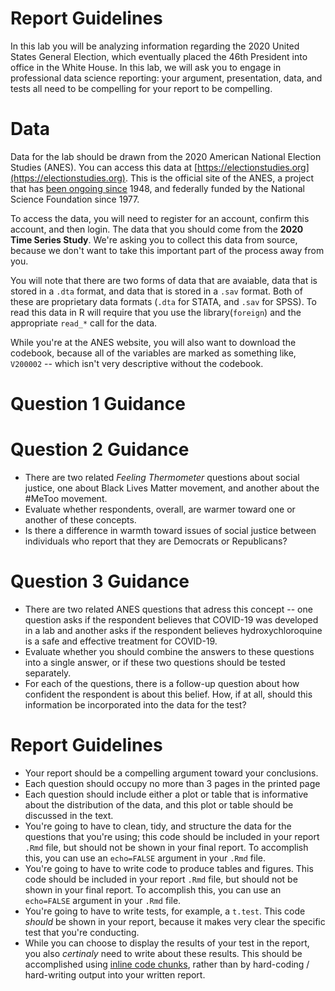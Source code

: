 # Report Guidelines 

In this lab you will be analyzing information regarding the 2020 United States General Election, which eventually placed the 46th President into office in the White House. In this lab, we will ask you to engage in professional data science reporting: your argument, presentation, data, and tests all need to be compelling for your report to be compelling. 

# Data 

Data for the lab should be drawn from the 2020 American National Election Studies (ANES). You can access this data at [https://electionstudies.org](https://electionstudies.org). This is the official site of the ANES, a project that has [been ongoing since](https://en.wikipedia.org/wiki/American_National_Election_Studies) 1948, and federally funded by the National Science Foundation since 1977. 

To access the data, you will need to register for an account, confirm this account, and then login. The data that you should come from the **2020 Time Series Study**. We're asking you to collect this data from source, because we don't want to take this important part of the process away from you. 

You will note that there are two forms of data that are avaiable, data that is stored in a `.dta` format, and data that is stored in a `.sav` format. Both of these are proprietary data formats (`.dta` for STATA, and `.sav` for SPSS). To read this data in R will require that you use the library(`foreign`) and the appropriate `read_*` call for the data. 

While you're at the ANES website, you will also want to download the codebook, because all of the variables are marked as something like, `V200002` -- which isn't very descriptive without the codebook. 

# Question 1 Guidance 

# Question 2 Guidance 

- There are two related *Feeling Thermometer* questions about social justice, one about Black Lives Matter movement, and another about the #MeToo movement. 
- Evaluate whether respondents, overall, are warmer toward one or another of these concepts. 
- Is there a difference in warmth toward issues of social justice between individuals who report that they are Democrats or Republicans? 

# Question 3 Guidance 

- There are two related ANES questions that adress this concept -- one question asks if the respondent believes that COVID-19 was developed in a lab and another asks if the respondent believes hydroxychloroquine is a safe and effective treatment for COVID-19. 
- Evaluate whether you should combine the answers to these questions into a single answer, or if these two questions should be tested separately. 
- For each of the questions, there is a follow-up question about how confident the respondent is about this belief. How, if at all, should this information be incorporated into the data for the test? 

# Report Guidelines 

- Your report should be a compelling argument toward your conclusions. 
- Each question should occupy no more than 3 pages in the printed page
- Each question should include either a plot or table that is informative about the distribution of the data, and this plot or table should be discussed in the text. 
- You're going to have to clean, tidy, and structure the data for the questions that you're using; this code should be included in your report `.Rmd` file, but should not be shown in your final report. To accomplish this, you can use an `echo=FALSE` argument in your `.Rmd` file. 
- You're going to have to write code to produce tables and figures. This code should be included in your report `.Rmd` file, but should not be shown in your final report. To accomplish this, you can use an `echo=FALSE` argument in your `.Rmd` file. 
- You're going to have to write tests, for example, a `t.test`. This code *should* be shown in your report, because it makes very clear the specific test that you're conducting. 
- While you can choose to display the results of your test in the report, you also *certinaly* need to write about these results. This should be accomplished using [inline code chunks](https://bookdown.org/yihui/rmarkdown-cookbook/r-code.html), rather than by hard-coding / hard-writing output into your written report. 